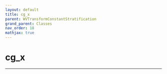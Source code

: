 ```yaml
---
layout: default
title: cg_x
parent: WVTransformConstantStratification
grand_parent: Classes
nav_order: 18
mathjax: true
---
```


#  cg_x




---

